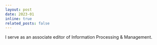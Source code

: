 ```yaml
---
layout: post
date: 2023-01
inline: true
related_posts: false
---
```


I serve as an associate editor of Information Processing & Management.
